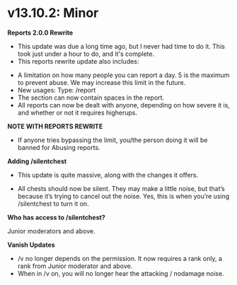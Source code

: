# v13.10.2: Minor

**Reports 2.0.0 Rewrite**

- This update was due a long time ago, but I never had time to do it. This took just under a hour to do, and it's complete.
- This reports rewrite update also includes:
* A limitation on how many people you can report a day. 5 is the maximum to prevent abuse. We may increase this limit in the future.
* New usages: Type: /report <player> <reason>
* The <reason> section can now contain spaces in the report.
* All reports can now be dealt with anyone, depending on how severe it is, and whether or not it requires higherups.

**NOTE WITH REPORTS REWRITE**

- If anyone tries bypassing the limit, you/the person doing it will be banned for Abusing reports.

**Adding /silentchest**

- This update is quite massive, along with the changes it offers.
* All chests should now be silent. They may make a little noise, but that’s because it’s trying to cancel out the noise.  Yes, this is when you’re using /silentchest to turn it on.

**Who has access to /silentchest?**

Junior moderators and above.

**Vanish Updates**

- /v no longer depends on the permission. It now requires a rank only, a rank from Junior moderator and above.
- When in /v on, you will no longer hear the attacking / nodamage noise.
